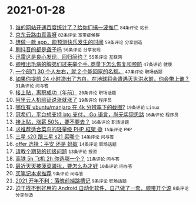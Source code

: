# 2021-01-28

1. [谁的网站开通百度统计了？给你们搞一波推广](https://www.v2ex.com/t/749107) `84条评论` `站长`
1. [京东云路由真香呀](https://www.v2ex.com/t/749121) `82条评论` `宽带症候群`
1. [想做一款 app，能预测快乐发生的时间](https://www.v2ex.com/t/749161) `59条评论` `分享创造`
1. [刷抖音的都是聋子吗](https://www.v2ex.com/t/749097) `56条评论` `分享发现`
1. [迅雷这是良心发现，回归简约？](https://www.v2ex.com/t/749096) `55条评论` `互联网`
1. [颈椎出毛病的胸弟们过来举个手. 商量下怎么恢复和预防](https://www.v2ex.com/t/749108) `47条评论` `健康`
1. [一个部门 30 个人左右，就 2 个能回家的名额。](https://www.v2ex.com/t/749131) `47条评论` `职场话题`
1. [如果你提前 24 小时造出了方舟，在地球将会遭遇灭世洪水前，你会带上谁？](https://www.v2ex.com/t/749093) `31条评论` `问与答`
1. [接上贴，离职成功（年前）](https://www.v2ex.com/t/749094) `20条评论` `职场话题`
1. [阿里云人机验证说涨就涨了](https://www.v2ex.com/t/749263) `19条评论` `程序员`
1. [哪位有 ubuntu/manjaro 在 4k 分辨率下的截图?](https://www.v2ex.com/t/749254) `19条评论` `Linux`
1. [冠希们，平台想支持 btc 支付， Go 语言，尚无实现思路](https://www.v2ex.com/t/749221) `16条评论` `程序员`
1. [接上贴，涨薪 50%，要不要去？](https://www.v2ex.com/t/749109) `16条评论` `职场话题`
1. [求推荐适合菜鸟的轻量级 PHP 框架 😅](https://www.v2ex.com/t/749247) `15条评论` `PHP`
1. [三星 s20 跟三星 s21 买哪个](https://www.v2ex.com/t/749116) `14条评论` `问与答`
1. [offer 选择：平安 还是 蚂蚁](https://www.v2ex.com/t/749114) `14条评论` `职场话题`
1. [请教个期货的初级问题](https://www.v2ex.com/t/749136) `13条评论` `投资`
1. [高铁 5h 飞机 2h 你选哪一个？](https://www.v2ex.com/t/749258) `11条评论` `问与答`
1. [最近天天被菠菜骚扰，要怎么办才好](https://www.v2ex.com/t/749092) `10条评论` `问与答`
1. [买笔记本求推荐](https://www.v2ex.com/t/749153) `9条评论` `问与答`
1. [2021 开年不利：落魄前端跳槽记](https://www.v2ex.com/t/749120) `9条评论` `职场话题`
1. [迫于找不到好用的 Android 自动化软件，自己做了一套，顺带开个源](https://www.v2ex.com/t/749211) `8条评论` `分享创造`
